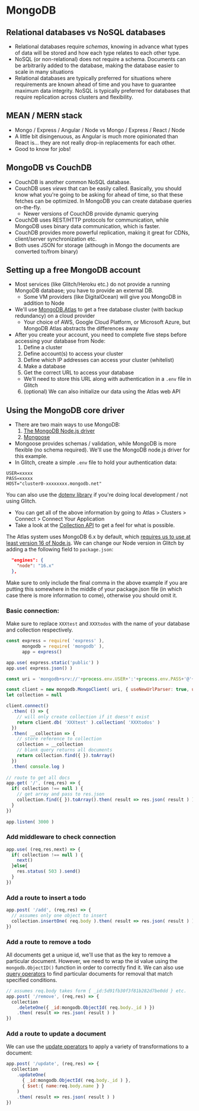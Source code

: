 # MongoDB

## Relational databases vs NoSQL databases
  - Relational databases require *schemas*, knowing in advance what types of data will be stored and how each type relates to each other type.
  - NoSQL (or non-relational) does not require a schema. Documents can be arbitrarily added to the database, making the database easier to scale in many situations
  - Relational databases are typically preferred for situations where requirements are known ahead of time and you have to guarantee maximum data integrity. NoSQL is typically preferred for databases that require replication across clusters and flexibility.

## MEAN / MERN stack
  - Mongo / Express / Angular / Node vs Mongo / Express / React / Node
  - A little bit disingenuous, as Angular is much more opinionated than React is... they are not really drop-in replacements for each other.
  - Good to know for jobs!
  
## MongoDB vs CouchDB

  - CouchDB is another common NoSQL database.
  - CouchDB uses *views* that can be easily called. Basically, you should know what you're going to be asking for ahead of time, so that these fetches can be optimized. In MongoDB you can create database queries on-the-fly.
    - Newer versions of CouchDB provide dynamic querying
  - CouchDB uses REST/HTTP protocols for communication, while MongoDB uses binary data communication, which is faster.
  - CouchDB provides more powerful replication, making it great for CDNs, client/server synchronization etc.
  - Both uses JSON for storage (although in Mongo the documents are converted to/from binary)

## Setting up a free MongoDB account
  - Most services (like Glitch/Heroku etc.) do not provide a running MongoDB database; you have to provide an external DB.
    - Some VM providers (like DigitalOcean) will give you MongoDB in addition to Node
  - We'll use [MongoDB.Atlas](https://www.mongodb.com/download-center) to get a free database cluster (with backup redundancy) on a cloud provider
    - Your choice of AWS, Google Cloud Platform, or Microsoft Azure, but MongoDB Atlas abstracts the differences away
  - After you create your account, you need to complete five steps before accessing your database from Node:
    1. Define a cluster
    2. Define account(s) to access your cluster
    3. Define which IP addresses can access your cluster (whitelist)
    4. Make a database
    5. Get the correct URL to access your database
      - We'll need to store this URL along with authentication in a `.env` file in Glitch
    6. (optional) We can also initialize our data using the Atlas web API
    
## Using the MongoDB core driver
  - There are two main ways to use MongoDB:
    1. [The MongoDB Node.js driver](https://github.com/mongodb/node-mongodb-native)
    2. [Mongoose](https://mongoosejs.com)
  - Mongoose provides schemas / validation, while MongoDB is more flexible (no schema required). We'll use the MongoDB node.js driver for this example.
  - In Glitch, create a simple `.env` file to hold your authentication data:
```
USER=xxxxx
PASS=xxxxx
HOST="cluster0-xxxxxxxx.mongodb.net"
```
  You can also use the [dotenv library](https://www.npmjs.com/package/dotenv) if you're doing local development / not using Glitch.
  - You can get all of the above information by going to Atlas > Clusters > Connect > Connect Your Application
  - Take a look at the [Collection API](http://mongodb.github.io/node-mongodb-native/3.3/api/Collection.html) to get
    a feel for what is possible.

The Atlas system uses MongoDB 6.x by default, which [requires us to use at least version 16 
of Node.js](https://www.mongodb.com/docs/drivers/node/current/compatibility/). We can change our Node version
in Glitch by adding a the following field to `package.json`:
```json
  "engines": {
    "node": "16.x"
  },
```
Make sure to only include the final comma in the above example if you are putting this somewhere in the middle
of your package.json file (in which case there is more information to come), otherwise you should omit it.
  
### Basic connection:
Make sure to replace `XXXtest` and `XXXtodos` with the name of your database and collection respectively.

```js
const express = require( 'express' ),
      mongodb = require( 'mongodb' ),
      app = express()

app.use( express.static('public') )
app.use( express.json() )

const uri = 'mongodb+srv://'+process.env.USER+':'+process.env.PASS+'@'+process.env.HOST

const client = new mongodb.MongoClient( uri, { useNewUrlParser: true, useUnifiedTopology:true })
let collection = null

client.connect()
  .then( () => {
    // will only create collection if it doesn't exist
    return client.db( 'XXXtest' ).collection( 'XXXtodos' )
  })
  .then( __collection => {
    // store reference to collection
    collection = __collection
    // blank query returns all documents
    return collection.find({ }).toArray()
  })
  .then( console.log )
  
// route to get all docs
app.get( '/', (req,res) => {
  if( collection !== null ) {
    // get array and pass to res.json
    collection.find({ }).toArray().then( result => res.json( result ) )
  }
})
  
app.listen( 3000 )
```

### Add middleware to check connection
```js
app.use( (req,res,next) => {
  if( collection !== null ) {
    next()
  }else{
    res.status( 503 ).send()
  }
})
````
### Add a route to insert a todo

```js
app.post( '/add', (req,res) => {
  // assumes only one object to insert
  collection.insertOne( req.body ).then( result => res.json( result ) )
})
```

### Add a route to remove a todo
All documents get a unique id, we'll use that as the key to remove a particular document. However, we
need to wrap the id value using the `mongodb.ObjectID()` function in order to correctly find it. We can also
use [query operators](https://docs.mongodb.com/manual/reference/operator/query/#query-selectors) to find
particular documents for removal that match specified conditions.

```js
// assumes req.body takes form { _id:5d91fb30f3f81b282d7be0dd } etc.
app.post( '/remove', (req,res) => {
  collection
    .deleteOne({ _id:mongodb.ObjectId( req.body._id ) })
    .then( result => res.json( result ) )
})
```

### Add a route to update a document
We can use the [update operators](http://mongodb.github.io/node-mongodb-native/3.3/api/Collection.html) to apply a variety of transformations to a document:

```js
app.post( '/update', (req,res) => {
  collection
    .updateOne(
      { _id:mongodb.ObjectId( req.body._id ) },
      { $set:{ name:req.body.name } }
    )
    .then( result => res.json( result ) )
})
```
